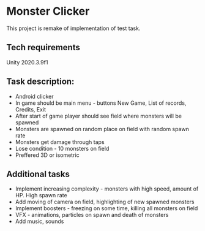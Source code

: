 # Monster Clicker
This project is remake of implementation of test task.
## Tech requirements
Unity 2020.3.9f1
## Task description:
- Android clicker
- In game should be main menu - buttons New Game, List of records, Credits, Exit
- After start of game player should see field where monsters will be spawned
- Monsters are spawned on random place on field with random spawn rate
- Monsters get damage through taps
- Lose condition - 10 monsters on field
- Preffered 3D or isometric
## Additional tasks
- Implement increasing complexity - monsters with high speed, amount of HP. High spawn rate
- Add moving of camera on field, highlighting of new spawned monsters
- Implement boosters - freezing on some time, killing all monsters on field
- VFX - animations, particles on spawn and death of monsters
- Add music, sounds